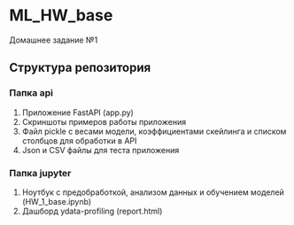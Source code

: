 # ML_HW_base
Домашнее задание №1
## Структура репозитория
### Папка api
1. Приложение FastAPI (app.py)
2. Скриншоты примеров работы приложения
3. Файл pickle с весами модели, коэффициентами скейлинга и списком столбцов для обработки в API
4. Json и CSV файлы для теста приложения
### Папка jupyter
1. Ноутбук с предобработкой, анализом данных и обучением моделей (HW_1_base.ipynb)
2. Дашборд ydata-profiling (report.html)
